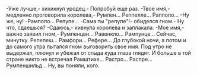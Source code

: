   -Уже лучше,- хихикнул уродец.- Попробуй еще раз.
-Твое имя,- медленно проговорила королева,- Румпен... Реппелле... Раппопо...
-Ну же, ну!
-Рампопо... Репупе...
-Сама ты "репупе"!- обиделся гном.- Ну что, сдаешься?
-Сдаюсь,- кивнула королева и заплакала.
-Мое имя,- важно заявил гном,- Румпенцви... Равенкло... Рампунце... Сейчас, минутку. Репепеш... Рамфори... Рефере...
До глубокой ночи, а потом и до самого утра пытался гном выговорить свое имя. Под утро не выдержал, плюнул и убежал от стыда куда глаза глядят. И больше в той стране никто не встречал Рамштихе... Растро... Распре... Румпеншильд... Ну, вы поняли, кого.    